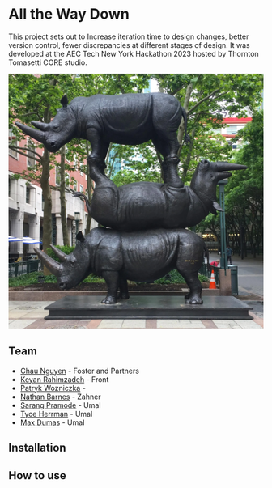 # All the Way Down

This project sets out to Increase iteration time to design changes, better version control, fewer discrepancies at different stages of design. It was developed at the AEC Tech New York Hackathon 2023 hosted by Thornton Tomasetti CORE studio.

![image](https://github.com/maxdumas/aectech-hackathon/blob/main/Static/rhino-sculpture-brooklyn.webp)


## Team
- [Chau Nguyen]() - Foster and Partners
- [Keyan Rahimzadeh]() - Front
- [Patryk Wozniczka]() - 
- [Nathan Barnes](https://www.azahner.com/) - Zahner
- [Sarang Pramode]() - Umal
- [Tyce Herrman]() - Umal
- [Max Dumas]() - Umal

## Installation

## How to use